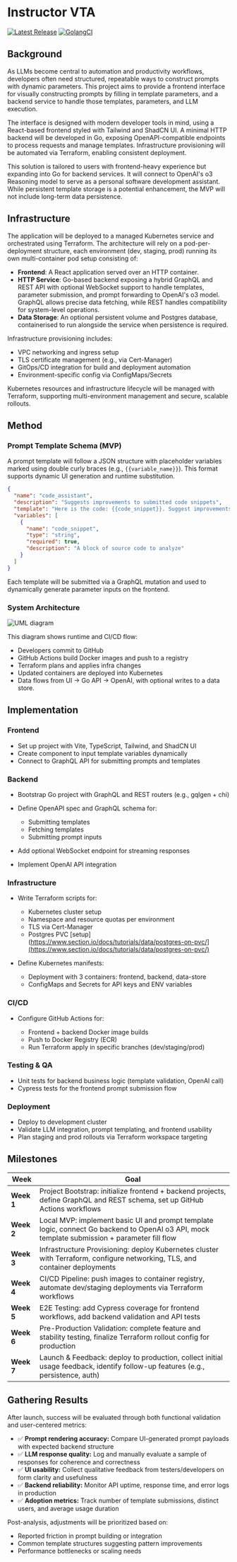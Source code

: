 # Instructor VTA

[![Latest Release](https://img.shields.io/badge/Release-1.1.15-blue)](https://github.com/matyasjay/instructor/releases/latest)
[![GolangCI](https://github.com/matyasjay/instructor/actions/workflows/golangcli-lint.yml/badge.svg?branch=main)](https://github.com/matyasjay/instructor/actions/workflows/golangcli-lint.yml)

## Background

As LLMs become central to automation and productivity workflows, developers often need structured, repeatable ways to construct prompts with dynamic parameters. This project aims to provide a frontend interface for visually constructing prompts by filling in template parameters, and a backend service to handle those templates, parameters, and LLM execution.

The interface is designed with modern developer tools in mind, using a React-based frontend styled with Tailwind and ShadCN UI. A minimal HTTP backend will be developed in Go, exposing OpenAPI-compatible endpoints to process requests and manage templates. Infrastructure provisioning will be automated via Terraform, enabling consistent deployment.

This solution is tailored to users with frontend-heavy experience but expanding into Go for backend services. It will connect to OpenAI's o3 Reasoning model to serve as a personal software development assistant. While persistent template storage is a potential enhancement, the MVP will not include long-term data persistence.

## Infrastructure

The application will be deployed to a managed Kubernetes service and orchestrated using Terraform. The architecture will rely on a pod-per-deployment structure, each environment (dev, staging, prod) running its own multi-container pod setup consisting of:

- **Frontend**: A React application served over an HTTP container.
- **HTTP Service**: Go-based backend exposing a hybrid GraphQL and REST API with optional WebSocket support to handle templates, parameter submission, and prompt forwarding to OpenAI's o3 model. GraphQL allows precise data fetching, while REST handles compatibility for system-level operations.
- **Data Storage**: An optional persistent volume and Postgres database, containerised to run alongside the service when persistence is required.

Infrastructure provisioning includes:

- VPC networking and ingress setup
- TLS certificate management (e.g., via Cert-Manager)
- GitOps/CD integration for build and deployment automation
- Environment-specific config via ConfigMaps/Secrets

Kubernetes resources and infrastructure lifecycle will be managed with Terraform, supporting multi-environment management and secure, scalable rollouts.

## Method

### Prompt Template Schema (MVP)

A prompt template will follow a JSON structure with placeholder variables marked using double curly braces (e.g., `{{variable_name}}`). This format supports dynamic UI generation and runtime substitution.

```json
{
  "name": "code_assistant",
  "description": "Suggests improvements to submitted code snippets",
  "template": "Here is the code: {{code_snippet}}. Suggest improvements.",
  "variables": [
    {
      "name": "code_snippet",
      "type": "string",
      "required": true,
      "description": "A block of source code to analyze"
    }
  ]
}
```

Each template will be submitted via a GraphQL mutation and used to dynamically generate parameter inputs on the frontend.

### System Architecture

![UML diagram](./.github/uml.svg)

This diagram shows runtime and CI/CD flow:

- Developers commit to GitHub
- GitHub Actions build Docker images and push to a registry
- Terraform plans and applies infra changes
- Updated containers are deployed into Kubernetes
- Data flows from UI → Go API → OpenAI, with optional writes to a data store.

## Implementation

### Frontend

- Set up project with Vite, TypeScript, Tailwind, and ShadCN UI
- Create component to input template variables dynamically
- Connect to GraphQL API for submitting prompts and templates

### Backend

- Bootstrap Go project with GraphQL and REST routers (e.g., gqlgen + chi)
- Define OpenAPI spec and GraphQL schema for:

  - Submitting templates
  - Fetching templates
  - Submitting prompt inputs

- Add optional WebSocket endpoint for streaming responses
- Implement OpenAI API integration

### Infrastructure

- Write Terraform scripts for:

  - Kubernetes cluster setup
  - Namespace and resource quotas per environment
  - TLS via Cert-Manager
  - Postgres PVC [setup](https://www.section.io/docs/tutorials/data/postgres-on-pvc/](https://www.section.io/docs/tutorials/data/postgres-on-pvc/)

- Define Kubernetes manifests:

  - Deployment with 3 containers: frontend, backend, data-store
  - ConfigMaps and Secrets for API keys and ENV variables

### CI/CD

- Configure GitHub Actions for:

  - Frontend + backend Docker image builds
  - Push to Docker Registry (ECR)
  - Run Terraform apply in specific branches (dev/staging/prod)

### Testing & QA

- Unit tests for backend business logic (template validation, OpenAI call)
- Cypress tests for the frontend prompt submission flow

### Deployment

- Deploy to development cluster
- Validate LLM integration, prompt templating, and frontend usability
- Plan staging and prod rollouts via Terraform workspace targeting

## Milestones

| Week       | Goal                                                                                                                                         |
| ---------- | -------------------------------------------------------------------------------------------------------------------------------------------- |
| **Week 1** | Project Bootstrap: initialize frontend + backend projects, define GraphQL and REST schema, set up GitHub Actions workflows                   |
| **Week 2** | Local MVP: implement basic UI and prompt template logic, connect Go backend to OpenAI o3 API, mock template submission + parameter fill flow |
| **Week 3** | Infrastructure Provisioning: deploy Kubernetes cluster with Terraform, configure networking, TLS, and container deployments                  |
| **Week 4** | CI/CD Pipeline: push images to container registry, automate dev/staging deployments via Terraform workflows                                  |
| **Week 5** | E2E Testing: add Cypress coverage for frontend workflows, add backend validation and API tests                                               |
| **Week 6** | Pre-Production Validation: complete feature and stability testing, finalize Terraform rollout config for production                          |
| **Week 7** | Launch & Feedback: deploy to production, collect initial usage feedback, identify follow-up features (e.g., persistence, auth)               |

## Gathering Results

After launch, success will be evaluated through both functional validation and user-centered metrics:

- ✅ **Prompt rendering accuracy:** Compare UI-generated prompt payloads with expected backend structure
- ✅ **LLM response quality:** Log and manually evaluate a sample of responses for coherence and correctness
- ✅ **UI usability:** Collect qualitative feedback from testers/developers on form clarity and usefulness
- ✅ **Backend reliability:** Monitor API uptime, response time, and error logs in production
- ✅ **Adoption metrics:** Track number of template submissions, distinct users, and average usage duration

Post-analysis, adjustments will be prioritized based on:

- Reported friction in prompt building or integration
- Common template structures suggesting pattern improvements
- Performance bottlenecks or scaling needs
